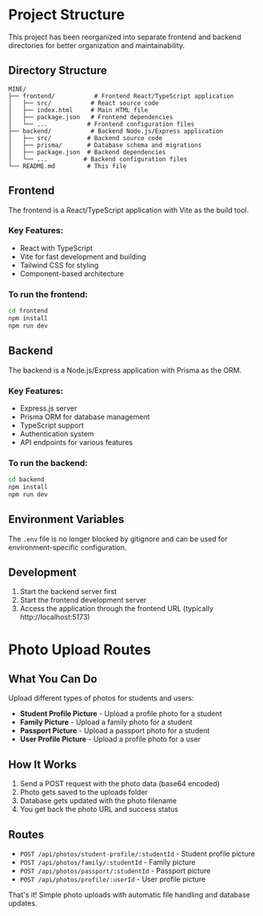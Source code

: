# Project Structure

This project has been reorganized into separate frontend and backend directories for better organization and maintainability.

## Directory Structure

```
MINE/
├── frontend/           # Frontend React/TypeScript application
│   ├── src/           # React source code
│   ├── index.html     # Main HTML file
│   ├── package.json   # Frontend dependencies
│   └── ...           # Frontend configuration files
├── backend/           # Backend Node.js/Express application
│   ├── src/          # Backend source code
│   ├── prisma/       # Database schema and migrations
│   ├── package.json  # Backend dependencies
│   └── ...          # Backend configuration files
└── README.md         # This file
```

## Frontend

The frontend is a React/TypeScript application with Vite as the build tool.

### Key Features:
- React with TypeScript
- Vite for fast development and building
- Tailwind CSS for styling
- Component-based architecture

### To run the frontend:
```bash
cd frontend
npm install
npm run dev
```

## Backend

The backend is a Node.js/Express application with Prisma as the ORM.

### Key Features:
- Express.js server
- Prisma ORM for database management
- TypeScript support
- Authentication system
- API endpoints for various features

### To run the backend:
```bash
cd backend
npm install
npm run dev
```

## Environment Variables

The `.env` file is no longer blocked by gitignore and can be used for environment-specific configuration.

## Development

1. Start the backend server first
2. Start the frontend development server
3. Access the application through the frontend URL (typically http://localhost:5173)

# Photo Upload Routes

## What You Can Do
Upload different types of photos for students and users:

- **Student Profile Picture** - Upload a profile photo for a student
- **Family Picture** - Upload a family photo for a student  
- **Passport Picture** - Upload a passport photo for a student
- **User Profile Picture** - Upload a profile photo for a user

## How It Works
1. Send a POST request with the photo data (base64 encoded)
2. Photo gets saved to the uploads folder
3. Database gets updated with the photo filename
4. You get back the photo URL and success status

## Routes
- `POST /api/photos/student-profile/:studentId` - Student profile picture
- `POST /api/photos/family/:studentId` - Family picture
- `POST /api/photos/passport/:studentId` - Passport picture
- `POST /api/photos/profile/:userId` - User profile picture

That's it! Simple photo uploads with automatic file handling and database updates.
